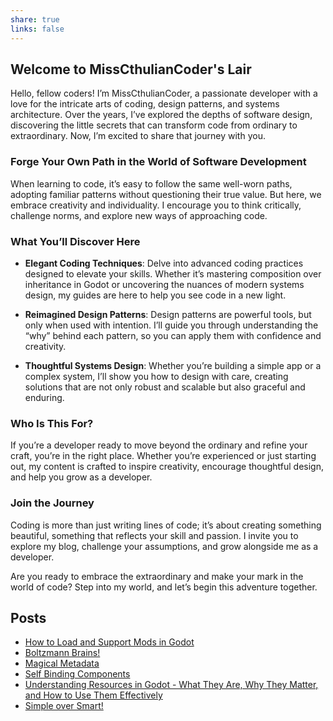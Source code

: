 ```yaml
---
share: true
links: false
---
```


## Welcome to MissCthulianCoder's Lair

Hello, fellow coders! I’m MissCthulianCoder, a passionate developer with a love for the intricate arts of coding, design patterns, and systems architecture. Over the years, I’ve explored the depths of software design, discovering the little secrets that can transform code from ordinary to extraordinary. Now, I’m excited to share that journey with you.

### Forge Your Own Path in the World of Software Development

When learning to code, it’s easy to follow the same well-worn paths, adopting familiar patterns without questioning their true value. But here, we embrace creativity and individuality. I encourage you to think critically, challenge norms, and explore new ways of approaching code.

### What You’ll Discover Here

- **Elegant Coding Techniques**: Delve into advanced coding practices designed to elevate your skills. Whether it’s mastering composition over inheritance in Godot or uncovering the nuances of modern systems design, my guides are here to help you see code in a new light.
  
- **Reimagined Design Patterns**: Design patterns are powerful tools, but only when used with intention. I’ll guide you through understanding the “why” behind each pattern, so you can apply them with confidence and creativity.

- **Thoughtful Systems Design**: Whether you’re building a simple app or a complex system, I’ll show you how to design with care, creating solutions that are not only robust and scalable but also graceful and enduring.

### Who Is This For?

If you’re a developer ready to move beyond the ordinary and refine your craft, you’re in the right place. Whether you’re experienced or just starting out, my content is crafted to inspire creativity, encourage thoughtful design, and help you grow as a developer.

### Join the Journey

Coding is more than just writing lines of code; it’s about creating something beautiful, something that reflects your skill and passion. I invite you to explore my blog, challenge your assumptions, and grow alongside me as a developer.

Are you ready to embrace the extraordinary and make your mark in the world of code? Step into my world, and let’s begin this adventure together.

## Posts

<p><span><ul>
<li dir="auto"><a data-tooltip-position="top" aria-label="How to Load and Support Mods in Godot" data-href="How to Load and Support Mods in Godot" href="How to Load and Support Mods in Godot" class="internal-link" target="_blank" rel="noopener">How to Load and Support Mods in Godot</a></li>
<li dir="auto"><a data-tooltip-position="top" aria-label="Boltzmann Brains!" data-href="Boltzmann Brains!" href="Boltzmann Brains!" class="internal-link" target="_blank" rel="noopener">Boltzmann Brains!</a></li>
<li dir="auto"><a data-tooltip-position="top" aria-label="Magical Metadata" data-href="Magical Metadata" href="Magical Metadata" class="internal-link" target="_blank" rel="noopener">Magical Metadata</a></li>
<li dir="auto"><a data-tooltip-position="top" aria-label="Self Binding Components" data-href="Self Binding Components" href="Self Binding Components" class="internal-link" target="_blank" rel="noopener">Self Binding Components</a></li>
<li dir="auto"><a data-tooltip-position="top" aria-label="Understanding Resources in Godot - What They Are, Why They Matter, and How to Use Them Effectively" data-href="Understanding Resources in Godot - What They Are, Why They Matter, and How to Use Them Effectively" href="Understanding Resources in Godot - What They Are, Why They Matter, and How to Use Them Effectively" class="internal-link" target="_blank" rel="noopener">Understanding Resources in Godot - What They Are, Why They Matter, and How to Use Them Effectively</a></li>
<li dir="auto"><a data-tooltip-position="top" aria-label="Simple over Smart!" data-href="Simple over Smart!" href="Simple over Smart!" class="internal-link" target="_blank" rel="noopener">Simple over Smart!</a></li>
</ul></span></p>